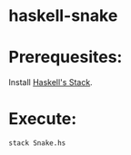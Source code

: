 # haskell-snake

# Prerequesites:
Install [Haskell's Stack](https://docs.haskellstack.org/en/stable/install_and_upgrade/).

# Execute:
```
stack Snake.hs
```
